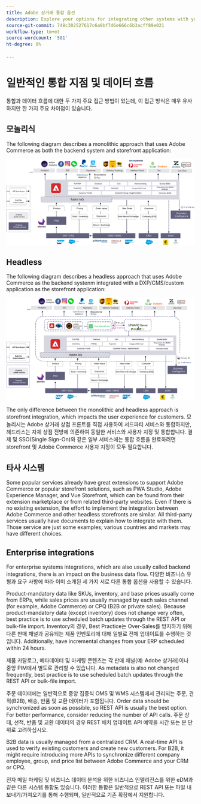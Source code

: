 ```yaml
---
title: Adobe 상거래 통합 옵션
description: Explore your options for integrating other systems with your Adobe Commerce implementation.
source-git-commit: 748c302527617c6a9bf7d6e666c6b3acff89e021
workflow-type: tm+mt
source-wordcount: '581'
ht-degree: 0%

---
```



# 일반적인 통합 지점 및 데이터 흐름

통합과 데이터 흐름에 대한 두 가지 주요 접근 방법이 있는데, 이 접근 방식은 매우 유사하지만 한 가지 주요 차이점이 있습니다.

## 모놀리식

The following diagram describes a monolithic approach that uses Adobe Commerce as both the backend system and storefront application:

![Adobe 상거래 모노리스 다이어그램](../../assets/playbooks/integration-monolith.svg)

## Headless

The following diagram describes a headless approach that uses Adobe Commerce as the backend systenm integrated with a DXP/CMS/custom application as the storefront application:

![Adobe Commerce headless diagram](../../assets/playbooks/integration-headless.svg)

The only difference between the monolithic and headless approach is storefront integration, which impacts the user experience for customers. 모놀리시는 Adobe 상거래 상점 프론트를 직접 사용하여 서드파티 서비스와 통합하지만, 헤드리스는 자체 상점 전방에 의존하여 동일한 서비스와 사용자 지정 및 통합합니다. 결제 및 SSO(Single Sign-On)와 같은 일부 서비스에는 통합 흐름을 완료하려면 storefront 및 Adobe Commerce 사용자 지정이 모두 필요합니다.

## 타사 시스템

Some popular services already have great extensions to support Adobe Commerce or popular storefront solutions, such as PWA Studio, Adobe Experience Manager, and Vue Storefront, which can be found from their extension marketplace or from related third-party websites. Even if there is no existing extension, the effort to implement the integration between Adobe Commerce and other headless storefronts are similar. All third-party services usually have documents to explain how to integrate with them. Those service are just some examples; various countries and markets may have different choices.

## Enterprise integrations

For enterprise systems integrations, which are also usually called backend integrations, there is an impact on the business data flow. 다양한 비즈니스 유형과 요구 사항에 따라 이미 소개된 세 가지 서로 다른 통합 옵션을 사용할 수 있습니다.

Product-mandatory data like SKUs, inventory, and base prices usually come from ERPs, while sales prices are usually managed by each sales channel (for example, Adobe Commerce) or CPQ (B2B or private sales). Because product-mandatory data (except inventory) does not change very often, best practice is to use scheduled batch updates through the REST API or bulk-file import. Inventory의 경우, Best Practice는 Over-Sales를 방지하기 위해 다른 판매 채널과 공유되는 제품 인벤토리에 대해 일별로 전체 업데이트를 수행하는 것입니다. Additionally, have incremental changes from your ERP scheduled within 24 hours.

제품 카탈로그, 메타데이터 및 마케팅 콘텐츠는 각 판매 채널(예: Adobe 상거래)이나 중앙 PIM에서 별도로 관리할 수 있습니다. As metadata is also not changed frequently, best practice is to use scheduled batch updates through the REST API or bulk-file import.

주문 데이터에는 일반적으로 중앙 집중식 OMS 및 WMS 시스템에서 관리되는 주문, 견적(B2B), 배송, 반품 및 교환 데이터가 포함됩니다. Order data should be synchronized as soon as possible, so REST API is usually the best option. For better performance, consider reducing the number of API calls. 주문 상태, 선적, 반품 및 교환 데이터의 경우 REST 배치 업데이트 API 예약을 시간 또는 분 단위로 고려하십시오.

B2B data is usually managed from a centralized CRM. A real-time API is used to verify existing customers and create new customers. For B2B, it might require introducing more APIs to synchronize different company employee, group, and price list between Adobe Commerce and your CRM or CPQ.

전자 메일 마케팅 및 비즈니스 데이터 분석을 위한 비즈니스 인텔리전스를 위한 eDM과 같은 다른 시스템 통합도 있습니다. 이러한 통합은 일반적으로 REST API 또는 파일 내보내기/가져오기를 통해 수행되며, 일반적으로 기존 확장에서 지원합니다.
